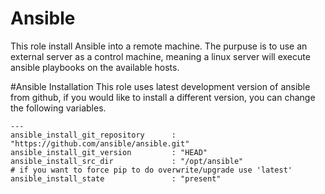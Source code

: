 Ansible
===
This role install Ansible into a remote machine. The purpuse is to use an external server as a control machine, meaning a linux server will execute ansible playbooks on the available hosts.

#Ansible Installation
This role uses latest development version of ansible from github, if you would like to install a different version, you can change the following variables.

	---
	ansible_install_git_repository      : "https://github.com/ansible/ansible.git"
	ansible_install_git_version         : "HEAD"
	ansible_install_src_dir             : "/opt/ansible"
	# if you want to force pip to do overwrite/upgrade use 'latest' 
	ansible_install_state               : "present"


